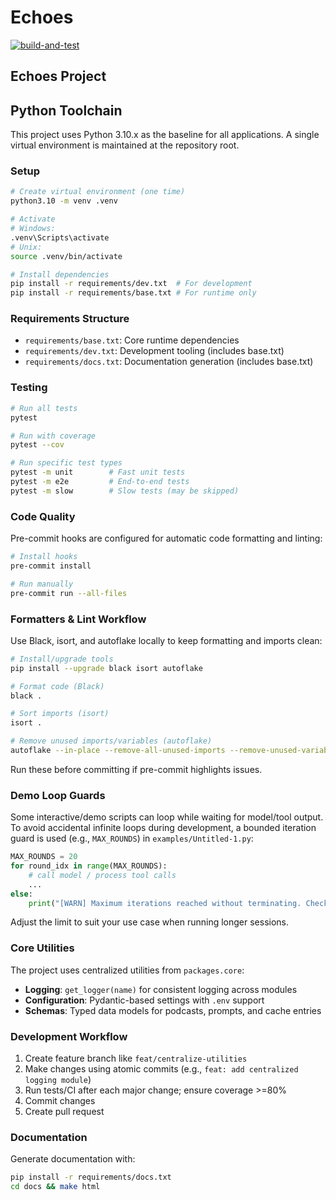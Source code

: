 # Echoes
[![build-and-test](https://github.com/caraxesthebloodwyrm02/echoes/actions/workflows/build-and-test.yml/badge.svg?event=pull_request)](https://github.com/caraxesthebloodwyrm02/echoes/actions/workflows/build-and-test.yml)

## Echoes Project

## Python Toolchain

This project uses Python 3.10.x as the baseline for all applications. A single virtual environment is maintained at the repository root.

### Setup

```bash
# Create virtual environment (one time)
python3.10 -m venv .venv

# Activate
# Windows:
.venv\Scripts\activate
# Unix:
source .venv/bin/activate

# Install dependencies
pip install -r requirements/dev.txt  # For development
pip install -r requirements/base.txt # For runtime only
```

### Requirements Structure

- `requirements/base.txt`: Core runtime dependencies
- `requirements/dev.txt`: Development tooling (includes base.txt)
- `requirements/docs.txt`: Documentation generation (includes base.txt)

### Testing

```bash
# Run all tests
pytest

# Run with coverage
pytest --cov

# Run specific test types
pytest -m unit        # Fast unit tests
pytest -m e2e         # End-to-end tests
pytest -m slow        # Slow tests (may be skipped)
```

### Code Quality

Pre-commit hooks are configured for automatic code formatting and linting:

```bash
# Install hooks
pre-commit install

# Run manually
pre-commit run --all-files
```

### Formatters & Lint Workflow

Use Black, isort, and autoflake locally to keep formatting and imports clean:

```bash
# Install/upgrade tools
pip install --upgrade black isort autoflake

# Format code (Black)
black .

# Sort imports (isort)
isort .

# Remove unused imports/variables (autoflake)
autoflake --in-place --remove-all-unused-imports --remove-unused-variables -r .
```

Run these before committing if pre-commit highlights issues.

### Demo Loop Guards

Some interactive/demo scripts can loop while waiting for model/tool output. To
avoid accidental infinite loops during development, a bounded iteration guard is
used (e.g., `MAX_ROUNDS`) in `examples/Untitled-1.py`:

```python
MAX_ROUNDS = 20
for round_idx in range(MAX_ROUNDS):
    # call model / process tool calls
    ...
else:
    print("[WARN] Maximum iterations reached without terminating. Check tool behavior.")
```

Adjust the limit to suit your use case when running longer sessions.

### Core Utilities

The project uses centralized utilities from `packages.core`:

- **Logging**: `get_logger(name)` for consistent logging across modules
- **Configuration**: Pydantic-based settings with `.env` support
- **Schemas**: Typed data models for podcasts, prompts, and cache entries

### Development Workflow

1. Create feature branch like `feat/centralize-utilities`
2. Make changes using atomic commits (e.g., `feat: add centralized logging module`)
3. Run tests/CI after each major change; ensure coverage >=80%
4. Commit changes
5. Create pull request

### Documentation

Generate documentation with:

```bash
pip install -r requirements/docs.txt
cd docs && make html
```
